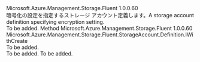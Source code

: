 <Type Name="IWithEncryption" FullName="Microsoft.Azure.Management.Storage.Fluent.StorageAccount.Definition.IWithEncryption">
  <TypeSignature Language="C#" Value="public interface IWithEncryption" />
  <TypeSignature Language="ILAsm" Value=".class public interface auto ansi abstract IWithEncryption" />
  <TypeSignature Language="DocId" Value="T:Microsoft.Azure.Management.Storage.Fluent.StorageAccount.Definition.IWithEncryption" />
  <TypeSignature Language="VB.NET" Value="Public Interface IWithEncryption" />
  <TypeSignature Language="F#" Value="type IWithEncryption = interface" />
  <AssemblyInfo>
    <AssemblyName>Microsoft.Azure.Management.Storage.Fluent</AssemblyName>
    <AssemblyVersion>1.0.0.60</AssemblyVersion>
  </AssemblyInfo>
  <Interfaces />
  <Docs>
    <summary>
            <span data-ttu-id="e5c0d-101">暗号化の設定を指定するストレージ アカウント定義します。</span><span class="sxs-lookup"><span data-stu-id="e5c0d-101">A storage account definition specifying encryption setting.</span></span>
            </summary>
    <remarks>To be added.</remarks>
  </Docs>
  <Members>
    <Member MemberName="WithEncryption">
      <MemberSignature Language="C#" Value="public Microsoft.Azure.Management.Storage.Fluent.StorageAccount.Definition.IWithCreate WithEncryption ();" />
      <MemberSignature Language="ILAsm" Value=".method public hidebysig newslot virtual instance class Microsoft.Azure.Management.Storage.Fluent.StorageAccount.Definition.IWithCreate WithEncryption() cil managed" />
      <MemberSignature Language="DocId" Value="M:Microsoft.Azure.Management.Storage.Fluent.StorageAccount.Definition.IWithEncryption.WithEncryption" />
      <MemberSignature Language="VB.NET" Value="Public Function WithEncryption () As IWithCreate" />
      <MemberSignature Language="F#" Value="abstract member WithEncryption : unit -&gt; Microsoft.Azure.Management.Storage.Fluent.StorageAccount.Definition.IWithCreate" Usage="iWithEncryption.WithEncryption " />
      <MemberType>Method</MemberType>
      <AssemblyInfo>
        <AssemblyName>Microsoft.Azure.Management.Storage.Fluent</AssemblyName>
        <AssemblyVersion>1.0.0.60</AssemblyVersion>
      </AssemblyInfo>
      <ReturnValue>
        <ReturnType>Microsoft.Azure.Management.Storage.Fluent.StorageAccount.Definition.IWithCreate</ReturnType>
      </ReturnValue>
      <Parameters />
      <Docs>
        <summary>To be added.</summary>
        <returns>To be added.</returns>
        <remarks>To be added.</remarks>
      </Docs>
    </Member>
  </Members>
</Type>